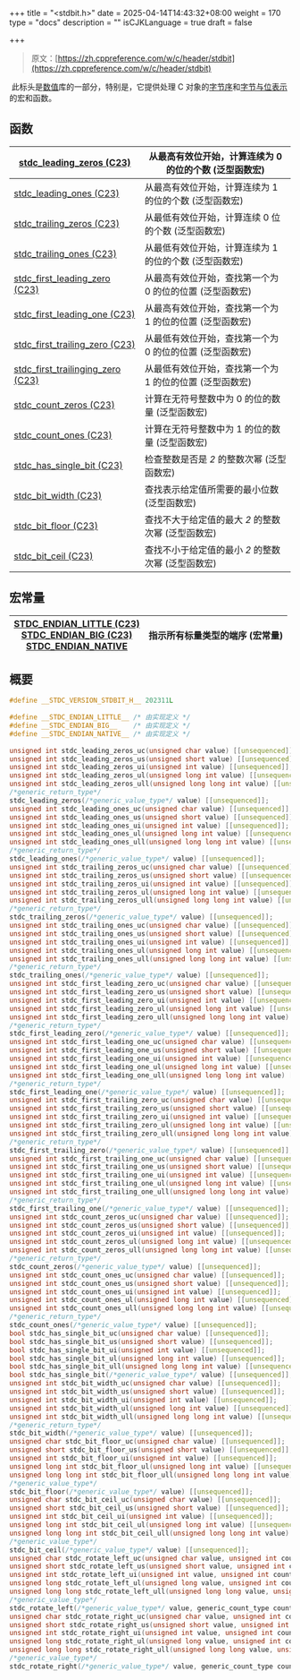 +++
title = "<stdbit.h>"
date = 2025-04-14T14:43:32+08:00
weight = 170
type = "docs"
description = ""
isCJKLanguage = true
draft = false

+++

> 原文：[https://zh.cppreference.com/w/c/header/stdbit](https://zh.cppreference.com/w/c/header/stdbit)

​	此标头是[数值](https://zh.cppreference.com/w/c/numeric)库的一部分，特别是，它提供处理 C 对象的[字节序](https://zh.cppreference.com/w/c/header/stdbit#.E5.AE.8F.E5.B8.B8.E9.87.8F)和[字节与位表示](https://zh.cppreference.com/w/c/header/stdbit#.E5.87.BD.E6.95.B0)的宏和函数。

## 函数

| [stdc_leading_zeros (C23)<br />](https://zh.cppreference.com/w/c/numeric/bit/stdc_leading_zeros) | 从最高有效位开始，计算连续为 0 的位的个数 (泛型函数宏)   |
| ------------------------------------------------------------ | -------------------------------------------------------- |
| [stdc_leading_ones (C23)<br />](https://zh.cppreference.com/mwiki/index.php?title=c/numeric/bit/stdc_leading_ones&action=edit&redlink=1) | 从最高有效位开始，计算连续为 1 的位的个数 (泛型函数宏)   |
| [stdc_trailing_zeros (C23)<br />](https://zh.cppreference.com/mwiki/index.php?title=c/numeric/bit/stdc_trailing_zeros&action=edit&redlink=1) | 从最低有效位开始，计算连续 0 位的个数 (泛型函数宏)       |
| [stdc_trailing_ones (C23)<br />](https://zh.cppreference.com/mwiki/index.php?title=c/numeric/bit/stdc_trailing_ones&action=edit&redlink=1) | 从最低有效位开始，计算连续为 1 的位的个数 (泛型函数宏)   |
| [stdc_first_leading_zero (C23)<br />](https://zh.cppreference.com/mwiki/index.php?title=c/numeric/bit/stdc_first_leading_zero&action=edit&redlink=1) | 从最高有效位开始，查找第一个为 0 的位的位置 (泛型函数宏) |
| [stdc_first_leading_one (C23)<br />](https://zh.cppreference.com/mwiki/index.php?title=c/numeric/bit/stdc_first_leading_one&action=edit&redlink=1) | 从最高有效位开始，查找第一个为 1 的位的位置 (泛型函数宏) |
| [stdc_first_trailing_zero (C23)<br />](https://zh.cppreference.com/mwiki/index.php?title=c/numeric/bit/stdc_first_trailing_zero&action=edit&redlink=1) | 从最低有效位开始，查找第一个为 0 的位的位置 (泛型函数宏) |
| [stdc_first_trailinging_zero (C23)<br />](https://zh.cppreference.com/mwiki/index.php?title=c/numeric/bit/stdc_first_trailinging_zero&action=edit&redlink=1) | 从最低有效位开始，查找第一个为 1 的位的位置 (泛型函数宏) |
| [stdc_count_zeros (C23)<br />](https://zh.cppreference.com/mwiki/index.php?title=c/numeric/bit/stdc_count_zeros&action=edit&redlink=1) | 计算在无符号整数中为 0 的位的数量 (泛型函数宏)           |
| [stdc_count_ones (C23)<br />](https://zh.cppreference.com/mwiki/index.php?title=c/numeric/bit/stdc_count_ones&action=edit&redlink=1) | 计算在无符号整数中为 1 的位的数量 (泛型函数宏)           |
| [stdc_has_single_bit (C23)<br />](https://zh.cppreference.com/mwiki/index.php?title=c/numeric/bit/stdc_has_single_bit&action=edit&redlink=1) | 检查整数是否是 *2* 的整数次幂 (泛型函数宏)               |
| [stdc_bit_width (C23)<br />](https://zh.cppreference.com/mwiki/index.php?title=c/numeric/bit/stdc_bit_width&action=edit&redlink=1) | 查找表示给定值所需要的最小位数 (泛型函数宏)              |
| [stdc_bit_floor (C23)<br />](https://zh.cppreference.com/mwiki/index.php?title=c/numeric/bit/stdc_bit_floor&action=edit&redlink=1) | 查找不大于给定值的最大 *2* 的整数次幂 (泛型函数宏)       |
| [stdc_bit_ceil (C23)<br />](https://zh.cppreference.com/mwiki/index.php?title=c/numeric/bit/stdc_bit_ceil&action=edit&redlink=1) | 查找不小于给定值的最小 *2* 的整数次幂 (泛型函数宏)       |

## 宏常量

| [__STDC_ENDIAN_LITTLE__ (C23)<br />__STDC_ENDIAN_BIG__ (C23)<br />__STDC_ENDIAN_NATIVE__<br />](https://zh.cppreference.com/w/c/numeric/bit/endian) | 指示所有标量类型的端序 (宏常量) |
| ------------------------------------------------------------ | ------------------------------- |

## 概要

```c
#define __STDC_VERSION_STDBIT_H__ 202311L
 
#define __STDC_ENDIAN_LITTLE__ /* 由实现定义 */
#define __STDC_ENDIAN_BIG__    /* 由实现定义 */
#define __STDC_ENDIAN_NATIVE__ /* 由实现定义 */
 
unsigned int stdc_leading_zeros_uc(unsigned char value) [[unsequenced]];
unsigned int stdc_leading_zeros_us(unsigned short value) [[unsequenced]];
unsigned int stdc_leading_zeros_ui(unsigned int value) [[unsequenced]];
unsigned int stdc_leading_zeros_ul(unsigned long int value) [[unsequenced]];
unsigned int stdc_leading_zeros_ull(unsigned long long int value) [[unsequenced]];
/*generic_return_type*/
stdc_leading_zeros(/*generic_value_type*/ value) [[unsequenced]];
unsigned int stdc_leading_ones_uc(unsigned char value) [[unsequenced]];
unsigned int stdc_leading_ones_us(unsigned short value) [[unsequenced]];
unsigned int stdc_leading_ones_ui(unsigned int value) [[unsequenced]];
unsigned int stdc_leading_ones_ul(unsigned long int value) [[unsequenced]];
unsigned int stdc_leading_ones_ull(unsigned long long int value) [[unsequenced]];
/*generic_return_type*/
stdc_leading_ones(/*generic_value_type*/ value) [[unsequenced]];
unsigned int stdc_trailing_zeros_uc(unsigned char value) [[unsequenced]];
unsigned int stdc_trailing_zeros_us(unsigned short value) [[unsequenced]];
unsigned int stdc_trailing_zeros_ui(unsigned int value) [[unsequenced]];
unsigned int stdc_trailing_zeros_ul(unsigned long int value) [[unsequenced]];
unsigned int stdc_trailing_zeros_ull(unsigned long long int value) [[unsequenced]];
/*generic_return_type*/
stdc_trailing_zeros(/*generic_value_type*/ value) [[unsequenced]];
unsigned int stdc_trailing_ones_uc(unsigned char value) [[unsequenced]];
unsigned int stdc_trailing_ones_us(unsigned short value) [[unsequenced]];
unsigned int stdc_trailing_ones_ui(unsigned int value) [[unsequenced]];
unsigned int stdc_trailing_ones_ul(unsigned long int value) [[unsequenced]];
unsigned int stdc_trailing_ones_ull(unsigned long long int value) [[unsequenced]];
/*generic_return_type*/
stdc_trailing_ones(/*generic_value_type*/ value) [[unsequenced]];
unsigned int stdc_first_leading_zero_uc(unsigned char value) [[unsequenced]];
unsigned int stdc_first_leading_zero_us(unsigned short value) [[unsequenced]];
unsigned int stdc_first_leading_zero_ui(unsigned int value) [[unsequenced]];
unsigned int stdc_first_leading_zero_ul(unsigned long int value) [[unsequenced]];
unsigned int stdc_first_leading_zero_ull(unsigned long long int value) [[unsequenced]];
/*generic_return_type*/
stdc_first_leading_zero(/*generic_value_type*/ value) [[unsequenced]];
unsigned int stdc_first_leading_one_uc(unsigned char value) [[unsequenced]];
unsigned int stdc_first_leading_one_us(unsigned short value) [[unsequenced]];
unsigned int stdc_first_leading_one_ui(unsigned int value) [[unsequenced]];
unsigned int stdc_first_leading_one_ul(unsigned long int value) [[unsequenced]];
unsigned int stdc_first_leading_one_ull(unsigned long long int value) [[unsequenced]];
/*generic_return_type*/
stdc_first_leading_one(/*generic_value_type*/ value) [[unsequenced]];
unsigned int stdc_first_trailing_zero_uc(unsigned char value) [[unsequenced]];
unsigned int stdc_first_trailing_zero_us(unsigned short value) [[unsequenced]];
unsigned int stdc_first_trailing_zero_ui(unsigned int value) [[unsequenced]];
unsigned int stdc_first_trailing_zero_ul(unsigned long int value) [[unsequenced]];
unsigned int stdc_first_trailing_zero_ull(unsigned long long int value) [[unsequenced]];
/*generic_return_type*/
stdc_first_trailing_zero(/*generic_value_type*/ value) [[unsequenced]];
unsigned int stdc_first_trailing_one_uc(unsigned char value) [[unsequenced]];
unsigned int stdc_first_trailing_one_us(unsigned short value) [[unsequenced]];
unsigned int stdc_first_trailing_one_ui(unsigned int value) [[unsequenced]];
unsigned int stdc_first_trailing_one_ul(unsigned long int value) [[unsequenced]];
unsigned int stdc_first_trailing_one_ull(unsigned long long int value) [[unsequenced]];
/*generic_return_type*/
stdc_first_trailing_one(/*generic_value_type*/ value) [[unsequenced]];
unsigned int stdc_count_zeros_uc(unsigned char value) [[unsequenced]];
unsigned int stdc_count_zeros_us(unsigned short value) [[unsequenced]];
unsigned int stdc_count_zeros_ui(unsigned int value) [[unsequenced]];
unsigned int stdc_count_zeros_ul(unsigned long int value) [[unsequenced]];
unsigned int stdc_count_zeros_ull(unsigned long long int value) [[unsequenced]];
/*generic_return_type*/
stdc_count_zeros(/*generic_value_type*/ value) [[unsequenced]];
unsigned int stdc_count_ones_uc(unsigned char value) [[unsequenced]];
unsigned int stdc_count_ones_us(unsigned short value) [[unsequenced]];
unsigned int stdc_count_ones_ui(unsigned int value) [[unsequenced]];
unsigned int stdc_count_ones_ul(unsigned long int value) [[unsequenced]];
unsigned int stdc_count_ones_ull(unsigned long long int value) [[unsequenced]];
/*generic_return_type*/
stdc_count_ones(/*generic_value_type*/ value) [[unsequenced]];
bool stdc_has_single_bit_uc(unsigned char value) [[unsequenced]];
bool stdc_has_single_bit_us(unsigned short value) [[unsequenced]];
bool stdc_has_single_bit_ui(unsigned int value) [[unsequenced]];
bool stdc_has_single_bit_ul(unsigned long int value) [[unsequenced]];
bool stdc_has_single_bit_ull(unsigned long long int value) [[unsequenced]];
bool stdc_has_single_bit(/*generic_value_type*/ value) [[unsequenced]];
unsigned int stdc_bit_width_uc(unsigned char value) [[unsequenced]];
unsigned int stdc_bit_width_us(unsigned short value) [[unsequenced]];
unsigned int stdc_bit_width_ui(unsigned int value) [[unsequenced]];
unsigned int stdc_bit_width_ul(unsigned long int value) [[unsequenced]];
unsigned int stdc_bit_width_ull(unsigned long long int value) [[unsequenced]];
/*generic_return_type*/
stdc_bit_width(/*generic_value_type*/ value) [[unsequenced]];
unsigned char stdc_bit_floor_uc(unsigned char value) [[unsequenced]];
unsigned short stdc_bit_floor_us(unsigned short value) [[unsequenced]];
unsigned int stdc_bit_floor_ui(unsigned int value) [[unsequenced]];
unsigned long int stdc_bit_floor_ul(unsigned long int value) [[unsequenced]];
unsigned long long int stdc_bit_floor_ull(unsigned long long int value) [[unsequenced]];
/*generic_value_type*/
stdc_bit_floor(/*generic_value_type*/ value) [[unsequenced]];
unsigned char stdc_bit_ceil_uc(unsigned char value) [[unsequenced]];
unsigned short stdc_bit_ceil_us(unsigned short value) [[unsequenced]];
unsigned int stdc_bit_ceil_ui(unsigned int value) [[unsequenced]];
unsigned long int stdc_bit_ceil_ul(unsigned long int value) [[unsequenced]];
unsigned long long int stdc_bit_ceil_ull(unsigned long long int value) [[unsequenced]];
/*generic_value_type*/
stdc_bit_ceil(/*generic_value_type*/ value) [[unsequenced]];
unsigned char stdc_rotate_left_uc(unsigned char value, unsigned int count);
unsigned short stdc_rotate_left_us(unsigned short value, unsigned int count);
unsigned int stdc_rotate_left_ui(unsigned int value, unsigned int count);
unsigned long stdc_rotate_left_ul(unsigned long value, unsigned int count);
unsigned long long stdc_rotate_left_ull(unsigned long long value, unsigned int count);
/*generic_value_type*/
stdc_rotate_left(/*generic_value_type*/ value, generic_count_type count);
unsigned char stdc_rotate_right_uc(unsigned char value, unsigned int count);
unsigned short stdc_rotate_right_us(unsigned short value, unsigned int count);
unsigned int stdc_rotate_right_ui(unsigned int value, unsigned int count);
unsigned long stdc_rotate_right_ul(unsigned long value, unsigned int count);
unsigned long long stdc_rotate_right_ull(unsigned long long value, unsigned int count);
/*generic_value_type*/
stdc_rotate_right(/*generic_value_type*/ value, generic_count_type count);
```